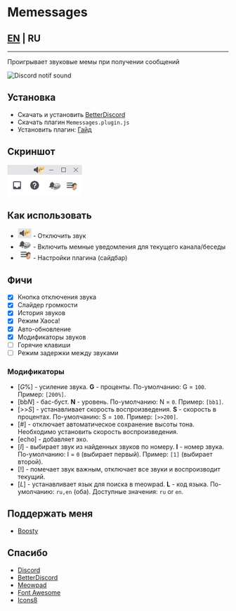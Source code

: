 # Memessages

## [EN](./README.md) | RU

___

Проигрывает звуковые мемы при получении сообщений

![Discord notif sound](https://media.tenor.com/G0_iwgQayKoAAAAd/discord-discord-notif-sound.gif)

## Установка
- Скачать и установить [BetterDiscord](https://betterdiscord.app/)
- Скачать плагин `Memessages.plugin.js`
- Установить плагин: [Гайд](https://docs.betterdiscord.app/users/guides/installing-addons)

## Скриншот
![Screenshot](./readme-assets/screenshot.png)

## Как использовать
- ![Mute](./readme-assets/mute.png) - Отключить звук
- ![Channel](./readme-assets/channel.png) - Включить мемные уведомления для текущего канала/беседы
- ![Menu](./readme-assets/menu.png) - Настройки плагина (сайдбар)

## Фичи
- [x] Кнопка отключения звука 
- [x] Слайдер громкости
- [x] История звуков
- [x] Режим Хаоса!
- [x] Авто-обновление
- [x] Модификаторы звуков
- [ ] Горячие клавиши
- [ ] Режим задержки между звуками

### Модификаторы

- [*G*%] - усиление звука. **G** - проценты. По-умолчанию: G = `100`. Пример: `[200%]`.
- [bb*N*] - бас-буст. **N** - уровень. По-умолчанию: N = `0`. Пример: `[bb1]`.
- [>>*S*] - устанавливает скорость воспроизведения. **S** - скорость в процентах. По-умолчанию: S = `100`. Пример: `[>>200]`.
- [#] - отключает автоматическое сохранение высоты тона. Необходимо установить скорость воспроизведения.
- [echo] - добавляет эхо.
- [*I*] - выбирает звук из найденных звуков по номеру. **I** - номер звука. По-умолчанию: I = `0` (выбирает первый). Пример: `[1]` (выбирает второй).
- [!] - помечает звук важным, отключает все звуки и воспроизводит текущий.
- [*L*] - устанавливает язык для поиска в meowpad. **L** - код языка. По-умолчанию: `ru,en` (оба). Доступные значения: `ru` or `en`.

## Поддержать меня
- [Boosty](https://boosty.to/greezor)

## Спасибо
- [Discord](https://discord.com/)
- [BetterDiscord](https://betterdiscord.app/)
- [Meowpad](https://meowpad.me/)
- [Font Awesome](https://fontawesome.com/)
- [Icons8](https://icons8.ru/)